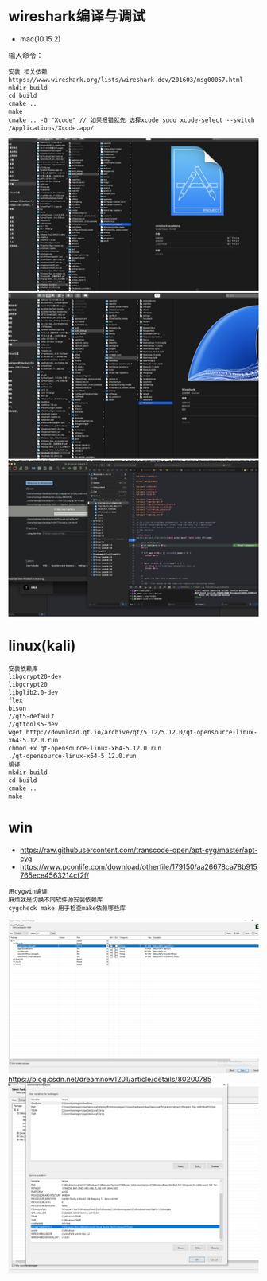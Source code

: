 # wireshark编译与调试
* mac(10.15.2) 

 输入命令：
```
安装 相关依赖
https://www.wireshark.org/lists/wireshark-dev/201603/msg00057.html
mkdir build
cd build 
cmake ..
make 
cmake .. -G "Xcode" // 如果报错就先 选择xcode sudo xcode-select --switch /Applications/Xcode.app/
```
![avatar](https://github.com/haidragon/pcap_Banalysis/blob/master/pages/page5/images/1.png)
![avatar](https://github.com/haidragon/pcap_Banalysis/blob/master/pages/page5/images/2.png)
![avatar](https://github.com/haidragon/pcap_Banalysis/blob/master/pages/page5/images/3.jpg)
# linux(kali)
```
安装依赖库
libgcrypt20-dev 
libgcrypt20
libglib2.0-dev
flex 
bison
//qt5-default
//qttools5-dev
wget http://download.qt.io/archive/qt/5.12/5.12.0/qt-opensource-linux-x64-5.12.0.run
chmod +x qt-opensource-linux-x64-5.12.0.run
./qt-opensource-linux-x64-5.12.0.run
编译
mkdir build
cd build
cmake ..
make 

```
# win 
* https://raw.githubusercontent.com/transcode-open/apt-cyg/master/apt-cyg
* https://www.pconlife.com/download/otherfile/179150/aa26678ca78b915765ece4563214cf2f/
```
用cygwin编译
麻烦就是切换不同软件源安装依赖库
cygcheck make 用于检查make依赖哪些库
```
![avatar](https://github.com/haidragon/pcap_Banalysis/blob/master/pages/page5/images/4.png)
https://blog.csdn.net/dreamnow1201/article/details/80200785
![avatar](https://github.com/haidragon/pcap_Banalysis/blob/master/pages/page5/images/5.png)
